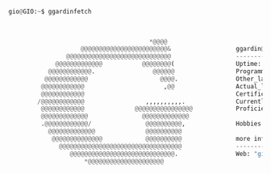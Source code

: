 ```python
gio@GIO:~$ ggardinfetch                                                                  
                                                               
                                                               
                                                               
                                       *@@@@                   
                    @@@@@@@@@@@@@@@@@@@@@@@@&                  ggardin@italy.eu
                @@@@@@@@@@@@@@@@@@@@@@@@@@@@@                  -------------
             @@@@@@@@@@@@@           @@@@@@@@(                 Uptime: "27 years"
           @@@@@@@@@@@@.                @@@@@@                 Programming_languages: "Java, C++"
          @@@@@@@@@@@@                    @@@@.                Other_languages: "HTML, CSS, JS, PHP"
         @@@@@@@@@@@@                      ,@@                 Actual_languages: "Italian (native), English (C1)"
         @@@@@@@@@@@@                                          Certifications: "Cambridge FCE, ECDL"
        /@@@@@@@@@@@@                 ,,,,,,,,,,.              Currently_learning: "SvelteKit, Astro, TypeScript"
         @@@@@@@@@@@@              @@@@@@@@@@@@@@@@            Proficiencies: "G Ads, WordPress, Adobe CC, Office"
         @@@@@@@@@@@@@               @@@@@@@@@@@@@             
         .@@@@@@@@@@@@/               @@@@@@@@@@,              Hobbies: "photography, mech kbs, tinkering, hiking"
           @@@@@@@@@@@@@              @@@@@@@@@@               
            @@@@@@@@@@@@@@            @@@@@@@@@@               more info
              @@@@@@@@@@@@@@@@@@@@@@@@@@@@@@@@@@               ---------
                 @@@@@@@@@@@@@@@@@@@@@@@@@@@@@.                Web: "giovannigardin.com"
                     *@@@@@@@@@@@@@@@@@@@@@                    
                                                               
                                                               
                                                               
```
<!--
**ggardin/ggardin** is a ✨ _special_ ✨ repository because its `README.md` (this file) appears on your GitHub profile.

Here are some ideas to get you started:

- 🔭 I’m currently working on ...
- 🌱 I’m currently learning ...
- 👯 I’m looking to collaborate on ...
- 🤔 I’m looking for help with ...
- 💬 Ask me about ...
- 📫 How to reach me: ...
- 😄 Pronouns: ...
- ⚡ Fun fact: ...

![Your Repository’s Stats](https://github-readme-stats.vercel.app/api?username=ggardin&show_icons=true)

![Your Repository's Stats](https://github-readme-stats.vercel.app/api/top-langs/?username=ggardin&theme=default)

-->
